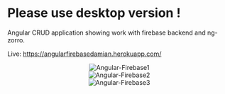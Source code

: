 # Please use desktop version ! 
Angular CRUD application showing work with firebase backend and ng-zorro.
 
 Live: https://angularfirebasedamian.herokuapp.com/
 
<div align="center"><img src="https://i.ibb.co/FHyfp9R/Angular-Firebase1.png" alt="Angular-Firebase1" border="0">
</div>
 <div align="center"><img src="https://i.ibb.co/FmYzGk7/Angular-Firebase2.png" alt="Angular-Firebase2" border="0">
</div>
 <div align="center"><img src="https://i.ibb.co/cywxjq9/Angular-Firebase3.png" alt="Angular-Firebase3" border="0">
</div>

